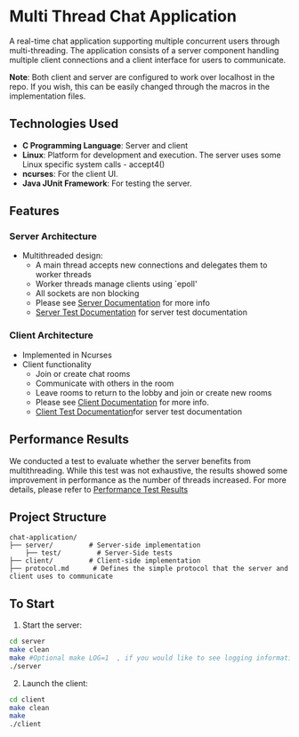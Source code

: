 

# Multi Thread Chat Application

A real-time chat application supporting multiple concurrent users through multi-threading. The application consists of a 
server component handling multiple client connections and a client interface for users to communicate.

**Note**: Both client and server are configured to work over localhost in the repo. If you wish, this can be easily changed through the macros in the implementation files.

## Technologies Used
- **C Programming Language**: Server and client 
- **Linux**: Platform for development and execution. The server uses some Linux specific system calls - accept4()
- **ncurses**: For the client UI.
- **Java JUnit Framework**: For testing the server.

## Features

### Server Architecture
- Multithreaded design:
  - A main thread accepts new connections and delegates them to worker threads
  - Worker threads manage clients using `epoll'
  - All sockets are non blocking
  - Please see [Server Documentation](server/README.md) for more info
  - [Server Test Documentation](server/README.md) for server test documentation

### Client Architecture
- Implemented in Ncurses
- Client functionality
  - Join or create chat rooms
  - Communicate with others in the room
  - Leave rooms to return to the lobby and join or create new rooms
  - Please see [Client Documentation](client/README.md) for more info.
  - [Client Test Documentation](client/README.md)for server test documentation


## Performance Results
We conducted a  test to evaluate whether the server benefits from multithreading. While this test was not exhaustive, the results showed some improvement in performance as the number of threads increased.
For more details, please refer to [Performance Test Results](server/performance_results.md)


## Project Structure
```
chat-application/
├── server/         # Server-side implementation
    ├── test/         # Server-Side tests
├── client/         # Client-side implementation
├── protocol.md      # Defines the simple protocol that the server and client uses to communicate
```

## To Start
1. Start the server:
```bash
cd server
make clean
make #Optional make LOG=1  , if you would like to see logging information
./server
```

2. Launch the client:
```bash
cd client
make clean
make
./client
```
